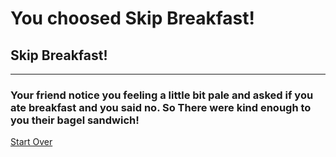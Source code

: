 # You choosed Skip Breakfast!
## Skip Breakfast!
---
### Your friend notice you feeling a little bit pale and asked if you ate breakfast and you said no. So There were kind enough to you their bagel sandwich!

[Start Over](../cooking-food.md)
